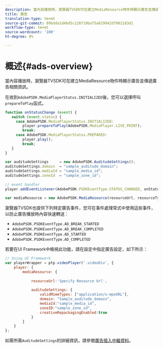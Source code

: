 ```yaml
---
description: 當內容播放時，瀏覽器TVSDK可在建立MediaResource物件時顯示廣告並傳遞廣告相關資訊。
title: 廣告
translation-type: tm+mt
source-git-commit: 89bdda1d4bd5c126f19ba75a819942df901183d1
workflow-type: tm+mt
source-wordcount: '100'
ht-degree: 0%

---
```



# 概述{#ads-overview}

當內容播放時，瀏覽器TVSDK可在建立MediaResource物件時顯示廣告並傳遞廣告相關資訊。

在收到`AdobePSDK.MediaPlayerStatus.INITIALIZED`後，您可以選擇呼叫`prepareToPlay`函式。

```js
function onStatusChange (event) { 
   switch (event.status) { 
     case AdobePSDK.MediaPlayerStatus.INITIALIZED: 
        player.prepareToPlay(AdobePSDK.MediaPlayer.LIVE_POINT); 
        break; 
     case AdobePSDK.MediaPlayerStatus.PREPARED: 
        player.play(); 
        break; 
   } 
} 
 
var auditudeSettings     = new AdobePSDK.AuditudeSettings(); 
auditudeSettings.domain  = "sample_auditude_domain"; 
auditudeSettings.mediaId = "sample_media_id"; 
auditudeSettings.zoneId  = "sample_zone_id"; 
 
// event handler 
player.addEventListener(AdobePSDK.PSDKEventType.STATUS_CHANGED, onStatusChange); 
 
var mediaResource = new AdobePSDK.MediaResource(resourceUrl, resourceType, auditudeSettings, false);
```

瀏覽器TVSDK也提供下列特定廣告事件，您可在事件處理常式中使用這些事件，以防止廣告播放時內容快速轉送：

* `AdobePSDK.PSDKEventType.AD_BREAK_STARTED`
* `AdobePSDK.PSDKEventType.AD_BREAK_COMPLETED`
* `AdobePSDK.PSDKEventType.AD_STARTED`
* `AdobePSDK.PSDKEventType.AD_COMPLETED`

若要在UI Framework中檢視此功能，請在設定中指定廣告設定，如下所示：

```js
// Using UI Framework 
var playerWrapper = ptp.videoPlayer('.videoDiv', { 
    player: { 
        mediaResource: { 
 
            resourceUrl:'Specify Resource Url', 
 
            auditudeSettings: { 
                validMimeTypes: ["application/x-mpeURL"], 
                domain: "Sample_auditude_domain", 
                mediaId:"sample_media_id", 
                zoneID:"sample_zone_id", 
                creativeRepackagingEnabled:true 
            } 
        } 
    } 
}; 
```

如需所需`AuditudeSettings`的詳細資訊，請參閱[廣告插入中繼資料](../../ad-insertion/ad-insertion-metadata/c-psdk-browser-tvsdk-2.4-ad-insertion-metadata.md)。
